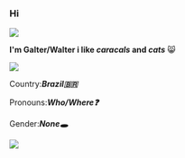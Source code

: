 ### Hi
![](https://media.tenor.com/bxETY3uE8qAAAAAC/floppa.gif)

**I'm Galter/Walter i like ___caracals___ and ___cats___** 😸

![](https://media.tenor.com/N5rubedIYxwAAAAM/floppa.gif)

Country:***Brazil🇧🇷***

Pronouns:***Who/Where❓***

Gender:***None🕳️***




![](https://64.media.tumblr.com/82f73d232504adb7e8d441b1737695e8/926f15febbdd3ff8-3b/s250x400/92b41c42a21841fecd7e7c29d76e34becec3da92.gif)
